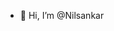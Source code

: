 - 👋 Hi, I’m @Nilsankar

<!---
Nilsankar/Nilsankar is a ✨ special ✨ repository because its `README.md` (this file) appears on your GitHub profile.
You can click the Preview link to take a look at your changes.
--->
